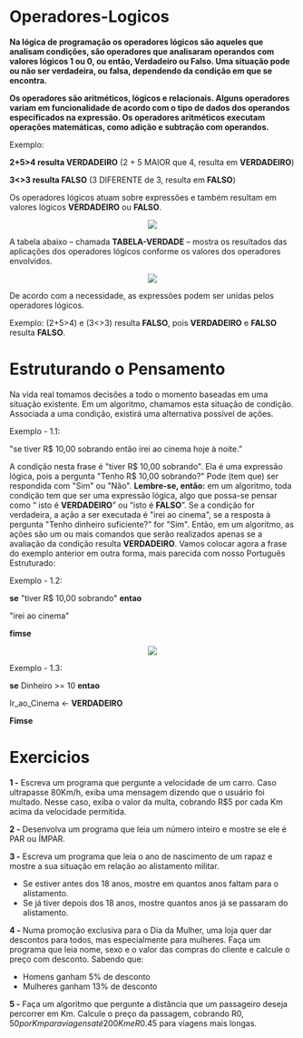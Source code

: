 # Operadores-Logicos

**Na lógica de programação os operadores lógicos são aqueles que analisam condições, são operadores que analisaram operandos 
com valores lógicos 1 ou 0, ou então, Verdadeiro ou Falso. Uma situação pode ou não ser verdadeira, 
ou falsa, dependendo da condição em que se encontra.**

**Os operadores são aritméticos, lógicos e relacionais. Alguns operadores variam em funcionalidade 
de acordo com o tipo de dados dos operandos especificados na expressão. 
Os operadores aritméticos executam operações matemáticas, como adição e subtração com operandos.**

Exemplo:

**2+5>4 resulta VERDADEIRO** (2 + 5 MAIOR que 4, resulta em **VERDADEIRO**)

**3<>3 resulta FALSO** (3 DIFERENTE de 3, resulta em **FALSO**)

Os operadores lógicos atuam sobre expressões e também resultam em valores lógicos 
**VERDADEIRO** ou **FALSO**.

<div align="center">
<img src="https://user-images.githubusercontent.com/100056877/204165691-456dd516-9217-4934-b2a6-1e413d4689b7.png"/>
 </div>


A tabela abaixo – chamada **TABELA-VERDADE** – mostra os resultados das aplicações dos 
operadores lógicos conforme os valores dos operadores envolvidos.


<div align="center">
<img src="https://user-images.githubusercontent.com/100056877/204165797-edee38c6-525e-4ccb-bae7-b091519f761f.png"/>
 </div>


De acordo com a necessidade, as expressões podem ser unidas pelos operadores lógicos. 

Exemplo: 
(2+5>4) e (3<>3) resulta **FALSO**, pois **VERDADEIRO** e **FALSO** resulta **FALSO**.

# Estruturando o Pensamento

Na vida real tomamos decisões a todo o momento baseadas em uma situação existente. 
Em um algoritmo, chamamos esta situação de condição. Associada a uma condição, existirá 
uma alternativa possível de ações.

Exemplo - 1.1: 
 
 "se tiver R$ 10,00 sobrando então irei ao cinema hoje à noite.”

A condição nesta frase é "tiver R$ 10,00 sobrando". Ela é uma expressão lógica, pois a 
pergunta "Tenho R$ 10,00 sobrando?" Pode (tem que) ser respondida com "Sim" ou "Não". 
**Lembre-se, então:** em um algoritmo, toda condição tem que ser uma expressão lógica, algo 
que possa-se pensar como “ isto é **VERDADEIRO**” ou “isto é **FALSO**”. Se a condição for 
verdadeira, a ação a ser executada é "irei ao cinema", se a resposta à pergunta "Tenho 
dinheiro suficiente?" for "Sim". Então, em um algoritmo, as ações são um ou mais comandos 
que serão realizados apenas se a avaliação da condição resulta **VERDADEIRO**. 
Vamos colocar agora a frase do exemplo anterior em outra forma, mais parecida com 
nosso Português Estruturado: 

Exemplo - 1.2: 

**se** "tiver R$ 10,00 sobrando" **entao** 
 
 "irei ao cinema" 

**fimse** 


<div align="center">
<img src="https://user-images.githubusercontent.com/100056877/204166325-234e4617-7a39-44fe-a4cd-7e3093623eca.png"/>
 </div>


Exemplo - 1.3: 

**se** Dinheiro >= 10 **entao** 

Ir_ao_Cinema <- **VERDADEIRO** 

**Fimse**


# Exercicios

**1 -** Escreva um programa que pergunte a velocidade de um carro. Caso ultrapasse 
80Km/h, exiba uma mensagem dizendo que o usuário foi multado. Nesse caso, exiba 
o valor da multa, cobrando R$5 por cada Km acima da velocidade permitida.


**2 -** Desenvolva um programa que leia um número inteiro e mostre se ele é PAR ou 
ÍMPAR.


**3 -** Escreva um programa que leia o ano de nascimento de um rapaz e mostre a sua 
situação em relação ao alistamento militar.
 - Se estiver antes dos 18 anos, mostre em quantos anos faltam para o 
alistamento.
 - Se já tiver depois dos 18 anos, mostre quantos anos já se passaram do 
alistamento.


**4 -** Numa promoção exclusiva para o Dia da Mulher, uma loja quer dar descontos 
para todos, mas especialmente para mulheres. Faça um programa que leia nome, 
sexo e o valor das compras do cliente e calcule o preço com desconto. Sabendo 
que:
 - Homens ganham 5% de desconto
 - Mulheres ganham 13% de desconto


**5 -** Faça um algoritmo que pergunte a distância que um passageiro deseja 
percorrer em Km. Calcule o preço da passagem, cobrando R$0,50 por Km para 
viagens até 200Km e R$0.45 para viagens mais longas.
